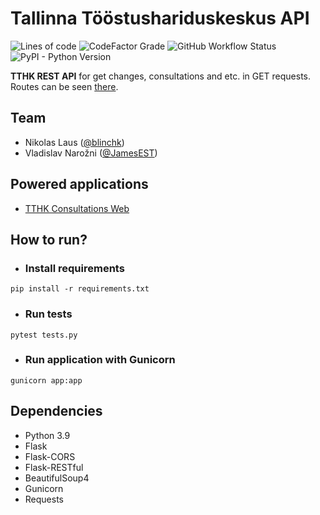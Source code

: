 # Tallinna Tööstushariduskeskus API
![Lines of code](https://img.shields.io/tokei/lines/github/bredbrains/tthk-api)
![CodeFactor Grade](https://img.shields.io/codefactor/grade/github/bredbrains/tthk-api)
![GitHub Workflow Status](https://img.shields.io/github/workflow/status/bredbrains/tthk-api/CodeQL%20+%20pyTest)
![PyPI - Python Version](https://img.shields.io/pypi/pyversions/flask)

**TTHK REST API** for get changes, consultations and etc. in GET requests.
Routes can be seen [there](https://github.com/bredbrains/tthk-api/blob/master/routes/README.md).
## Team
* Nikolas Laus ([@blinchk](https://github.com/blinchk))
* Vladislav Narožni ([@JamesEST](https://github.com/JamesEST))
## Powered applications
* [TTHK Consultations Web](https://github.com/bredbrains/tthk-consultations)
## How to run?
* ### Install requirements
```
pip install -r requirements.txt 
```
* ### Run tests
```
pytest tests.py
```
* ### Run application with Gunicorn
```
gunicorn app:app
```
## Dependencies
* Python 3.9
* Flask
* Flask-CORS
* Flask-RESTful
* BeautifulSoup4
* Gunicorn
* Requests
